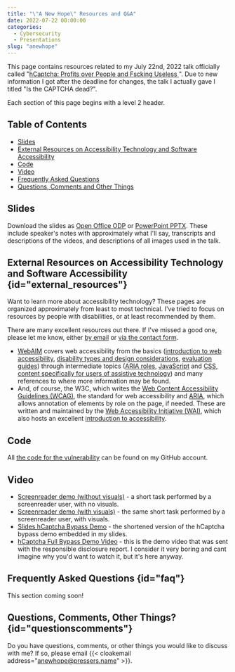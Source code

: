 ```yaml
---
title: "\"A New Hope\" Resources and Q&A"
date: 2022-07-22 00:00:00
categories:
  - Cybersecurity
  - Presentations
slug: "anewhope"
---
```


This page contains resources related to my July 22nd, 2022 talk officially called "[hCaptcha: Profits over People and Fscking Useless
](https://scheduler.hope.net/new-hope/talk/U9EZLT/)". Due to new information I got after the deadline for changes, the talk I actually gave I titled "Is the CAPTCHA dead?".

Each section of this page begins with a level 2 header.

## Table of Contents

*   [Slides](#slides)
*   [External Resources on Accessibility Technology and Software Accessibility](#external_resources)
*   [Code](#code)
*   [Video](#video)
*   [Frequently Asked Questions](#faq)
*   [Questions, Comments and Other Things](#questionscomments)

## Slides

Download the slides as [Open Office ODP](https://pressers.name/static/slidesets/SPresserANewHope.odp) or [PowerPoint PPTX](https://pressers.name/static/slidesets/SPresserANewHope.pptx). These include speaker's notes with approximately what I'll say, transcripts and descriptions of the videos, and descriptions of all images used in the talk.

## External Resources on Accessibility Technology and Software Accessibility {id="external_resources"}

Want to learn more about accessibility technology? These pages are organized approximately from least to most technical. I've tried to focus on resources by people with disabilities, or at least recommended by them.

There are many excellent resources out there. If I've missed a good one, please let me know, either [by email](mailto:anewhope@pressers.name) or [via the contact form](/contact).

*   [WebAIM](https://webaim.org/) covers web accessibility from the basics ([introduction to web accessibility](https://webaim.org/intro/), [disability types and design considerations](https://webaim.org/articles/#usersperspective), [evaluation guides](https://webaim.org/articles/evaluationguide/)) through intermediate topics ([ARIA roles](https://webaim.org/techniques/aria/), [JavaScript](https://webaim.org/techniques/javascript/) and [CSS](https://webaim.org/techniques/css/), [content specifically for users of assistive technology](https://webaim.org/techniques/css/invisiblecontent)) and many references to where more information may be found.
*   And, of course, the W3C, which writes the [Web Content Accessibility Guidelines (WCAG)](https://www.w3.org/WAI/standards-guidelines/wcag/), the standard for web accessibility and [ARIA](https://www.w3.org/WAI/standards-guidelines/aria/), which allows annotation of elements by role on the page, if needed. These are written and maintained by the [Web Accessibility Initiative (WAI)](https://www.w3.org/WAI/), which also hosts an excellent [introduction to accessibility](https://www.w3.org/WAI/fundamentals/accessibility-intro/).

## Code

All [the code for the vulnerability](https://github.com/spresse1/handicaptcha) can be found on my GitHub account.

## Video

*   [Screenreader demo (without visuals)](https://youtu.be/RFj9N_Vnn64) - a short task performed by a screenreader user, with no visuals.
*   [Screenreader demo (with visuals)](https://youtu.be/FMpJhxVawgA) - the same short task performed by a screenreader user, with visuals.
*   [Slides hCaptcha Bypass Demo](https://youtu.be/pgEr_mU7kC0) - the shortened version of the hCaptcha bypass demo embedded in my slides.
*   [hCaptcha Full Bypass Demo Video](https://youtu.be/kmh9FFuXNVg) - this is the demo video that was sent with the responsible disclosure report. I consider it very boring and cant imagine why you'd want to watch it, but it's here anyway.

## Frequently Asked Questions {id="faq"}

This section coming soon!

## Questions, Comments, Other Things? {id="questionscomments"}

Do you have questions, comments, or other things you would like to discuss with me? If so, please email {{< cloakemail address="anewhope@pressers.name" >}}.